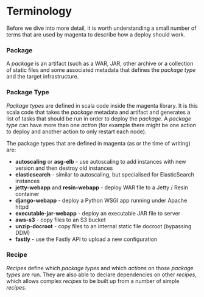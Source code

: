 <!--- prev:how-magenta-works next:artifacts.zip -->
Terminology
===========

Before we dive into more detail, it is worth understanding a small number of terms
that are used by magenta to describe how a deploy should work.

### Package

  A *package* is an artifact (such as a WAR, JAR, other archive or a collection of
  static files and some associated metadata that defines the *package type* and the
  target infrastructure.

### Package Type

  *Package types* are defined in scala code inside the magenta library. It is this
  scala code that takes the *package* metadata and artifact and generates a list
  of tasks that should be run in order to deploy the *package*. A *package type*
  can have more than one *action* (for example there might be one action to deploy
  and another action to only restart each node).

  The package types that are defined in magenta (as or the time of writing) are:

  - **autoscaling** or **asg-elb** - use autoscaling to add instances with new version and then destroy old instances
  - **elasticsearch** - similar to autoscaling, but specialised for ElasticSearch instances
  - **jetty-webapp** and **resin-webapp** - deploy WAR file to a Jetty / Resin container
  - **django-webapp** - deploy a Python WSGI app running under Apache httpd
  - **executable-jar-webapp** - deploy an executable JAR file to server
  - **aws-s3** - copy files to an S3 bucket
  - **unzip-docroot** - copy files to an internal static file docroot (bypassing DDM)
  - **fastly** - use the Fastly API to upload a new configuration

### Recipe

  *Recipes* define which *package types* and which *actions* on those *package
  types* are run. They are also able to declare dependencies on other *recipes*, which
  allows complex *recipes* to be built up from a number of simple *recipes*.
